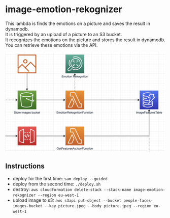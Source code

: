 #  image-emotion-rekognizer

This lambda is finds the emotions on a picture and saves the result in dynamodb.  
It is triggered by an upload of a picture to an S3 bucket.  
It recognizes the emotions on the picture and stores the result in dynamodb.  
You can retrieve these emotions via the API.

![architecture](git/img/architecture.png)

## Instructions

* deploy for the first time: `sam deploy --guided`
* deploy from the second time: `./deploy.sh`
* destroy: `aws cloudformation delete-stack --stack-name image-emotion-rekognizer --region eu-west-1`
* upload image to s3: `aws s3api put-object --bucket people-faces-images-bucket --key picture.jpeg --body picture.jpeg --region eu-west-1`
